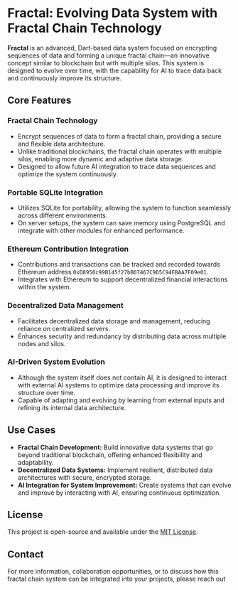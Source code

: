 # **Fractal: Evolving Data System with Fractal Chain Technology**

**Fractal** is an advanced, Dart-based data system focused on encrypting sequences of data and forming a unique fractal chain—an innovative concept similar to blockchain but with multiple silos. This system is designed to evolve over time, with the capability for AI to trace data back and continuously improve its structure. 

## **Core Features**

### **Fractal Chain Technology**
- Encrypt sequences of data to form a fractal chain, providing a secure and flexible data architecture.
- Unlike traditional blockchains, the fractal chain operates with multiple silos, enabling more dynamic and adaptive data storage.
- Designed to allow future AI integration to trace data sequences and optimize the system continuously.

### **Portable SQLite Integration**
- Utilizes SQLite for portability, allowing the system to function seamlessly across different environments.
- On server setups, the system can save memory using PostgreSQL and integrate with other modules for enhanced performance.

### **Ethereum Contribution Integration**
- Contributions and transactions can be tracked and recorded towards Ethereum address `0xD8950c99B145f27bB07467C9D5C94FBAA7F09e01`.
- Integrates with Ethereum to support decentralized financial interactions within the system.

### **Decentralized Data Management**
- Facilitates decentralized data storage and management, reducing reliance on centralized servers.
- Enhances security and redundancy by distributing data across multiple nodes and silos.

### **AI-Driven System Evolution**
- Although the system itself does not contain AI, it is designed to interact with external AI systems to optimize data processing and improve its structure over time.
- Capable of adapting and evolving by learning from external inputs and refining its internal data architecture.

## **Use Cases**
- **Fractal Chain Development:** Build innovative data systems that go beyond traditional blockchain, offering enhanced flexibility and adaptability.
- **Decentralized Data Systems:** Implement resilient, distributed data architectures with secure, encrypted storage.
- **AI Integration for System Improvement:** Create systems that can evolve and improve by interacting with AI, ensuring continuous optimization.

## **License**
This project is open-source and available under the [MIT License](LICENSE).

## **Contact**
For more information, collaboration opportunities, or to discuss how this fractal chain system can be integrated into your projects, please reach out
